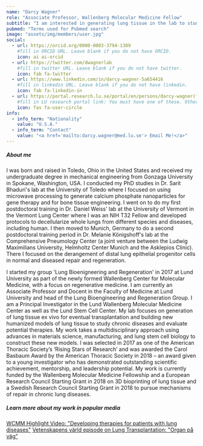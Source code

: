 ```yaml
---
name: "Darcy Wagner"
role: "Associate Professor, Wallenberg Molecular Medicine Fellow"
subtitle: "I am interested in generating lung tissue in the lab to study disease, develop new therapies and one day to be able to manufacture lung tissue in the lab for transplantation."
pubmed: "Terms used for Pubmed search"
image: "assets/img/members/user.jpg"
social:
  - url: https://orcid.org/0000-0003-3794-1309
    #fill in ORCID URL. Leave blank if you do not have ORCID.
    icon: ai ai-orcid
  - url: https://twitter.com/dwagnerlab
    #fill in twitter URL. Leave blank if you do not have twitter.
    icon: fab fa-twitter
  - url: https://www.linkedin.com/in/darcy-wagner-5a654416
    #fill in linkedin URL. Leave blank if you do not have linkedin.
    icon: fab fa-linkedin-in
  - url: https://portal.research.lu.se/portal/en/persons/darcy-wagner(f5bc7915-12f6-415b-8203-fcc7adb02d45).html
    #fill in LU research portal link: You must have one of these. Otherwise, leave blank.
    icon: fas fa-user-circle
info:
  - info_term: "Nationality"
    value: "U.S.A."
  - info_term: "Contact"
    value: "<a href='mailto:darcy.wagner@med.lu.se'> Email Me!</a>"
---
```

##### About me
I was born and raised in Toledo, Ohio in the United States and received my undergraduate degree in mechanical engineering from Gonzaga University in Spokane, Washington, USA. I conducted my PhD studies in Dr. Sarit Bhaduri's lab at the University of Toledo where I focused on using microwave processing to generate calcium phosphate nanoparticles for gene therapy and for bone tissue engineering. I went on to do my first postdoctoral training in Dr. Daniel Weiss' lab at the University of Vermont in the Vermont Lung Center where I was an NIH T32 Fellow and developed protocols to decellularize whole lungs from different species and diseases, including human. I then moved to Munich, Germany to do a second postdoctoral training period in Dr. Melanie Königshoff's lab at the Comprehensive Pneumology Center (a joint venture between the Ludwig Maximilians University, Helmholtz Center Munich and the Asklepios Clinic). There I focused on the derangement of distal lung epithelial progenitor cells in normal and diseased repair and regeneration.  

I started my group 'Lung Bioenigneering and Regeneration' in 2017 at Lund University as part of the newly formed Wallenberg Center for Molecular Medicine, with a focus on regenerative medicine. I am currently an Associate Professor and Docent in the Faculty of Medicine at Lund University and head of the Lung Bioengineering and Regeneration Group. I am a Principal Investigator in the Lund Wallenberg Molecular Medicine Center as well as the Lund Stem Cell Center. My lab focuses on generation of lung tissue ex vivo for eventual transplantation and building new humanized models of lung tissue to study chronic diseases and evaluate potential therapies. My work takes a multidisciplinary approach using advances in materials science, manufacturing, and lung stem cell biology to construct these new models.
I was selected in 2017 as one of the American Thoracic Society’s ‘Rising Stars of Research’ and was awarded the Carol Basbaum Award by the American Thoracic Society in 2018 – an award given to a young investigator who has demonstrated outstanding scientific achievement, mentorship, and leadership potential. My work is currently funded by the Wallenberg Molecular Medicine Fellowship and a European Research Council Starting Grant in 2018 on 3D bioprinting of lung tissue and a Swedish Research Council Starting Grant in 2018 to pursue mechanisms of repair in chronic lung diseases. 

##### Learn more about my work in popular media
[WCMM Highlight Video: "Developing therapies for patients with lung diseases"](https://www.youtube.com/watch?v=kgIDXKYqKu0)
[Vetenskapens värld episode on Lung Transplantation: "Organ på väg"](https://www.vetenskaphalsa.se/lundaforskare-provar-metod-mot-organavstotning/)

